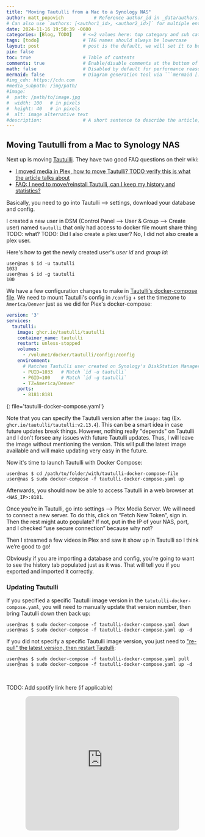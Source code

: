 ```yaml
---
title: "Moving Tautulli from a Mac to a Synology NAS"
author: matt_popovich           # Reference author_id in _data/authors.yml
# Can also use `authors: [<author1_id>, <author2_id>]` for multiple entries
date: 2024-11-16 19:50:39 -0600
categories: [Blog, TODO]    # <=2 values here: top category and sub category
tags: [todo]                # TAG names should always be lowercase
layout: post                # post is the default, we will set it to be explicit
pin: false
toc: true                   # Table of contents
comments: true              # Enable/disable comments at the bottom of the post
math: false                 # Disabled by default for performance reasons
mermaid: false              # Diagram generation tool via ```mermaid [...]```
#img_cdn: https://cdn.com
#media_subpath: /img/path/
#image:
#  path: /path/to/image.jpg
#  width: 100   # in pixels
#  height: 40   # in pixels
#  alt: image alternative text
#description:               # A short sentence to describe the article, used when sharing links on social media and on homepage
---
```


## Moving Tautulli from a Mac to Synology NAS
Next up is moving [Tautuilli](https://github.com/Tautulli/Tautulli). They have two good FAQ questions on their wiki:
* [I moved media in Plex, how to move Tautulli? TODO verify this is what the article talks about](https://github.com/Tautulli/Tautulli/wiki/Frequently-Asked-Questions#q-i-moved-media-in-plex-now-tautulli-is-linking-to-the-wrong-itemshowing-up-twice)
* [FAQ: I need to move/reinstall Tautulli, can I keep my history and statistics?](https://github.com/Tautulli/Tautulli/wiki/Frequently-Asked-Questions#q-i-need-to-movereinstall-tautulli-can-i-keep-my-history-and-statistics)

Basically, you need to go into Tautulli --> settings, download your database and config.

I created a new user in DSM (Control Panel --> User & Group --> Create user) named `tautulli` that only had access to docker file mount share thing TODO: what? TODO: Did I also create a plex user? No, I did not also create a plex user.

Here's how to get the newly created user's *user id* and *group id*:
```console
user@nas $ id -u tautulli
1033
user@nas $ id -g tautulli
100
```

We have a few configuration changes to make in [Tautulli's docker-compose file](https://github.com/Tautulli/Tautulli/wiki/Installation#using-docker-compose). We need to mount Tautulli's config in `/config` + set the timezone to `America/Denver` just as we did for Plex's docker-compose:
```yaml
version: '3'
services:
  tautulli:
    image: ghcr.io/tautulli/tautulli
    container_name: tautulli
    restart: unless-stopped
    volumes:
      - /volume1/docker/tautulli/config:/config
    environment:
      # Matches Tautulli user created on Synology's DiskStation Manager
      - PUID=1033   # Match `id -u tautulli`
      - PGID=100    # Match `id -g tautulli`
      - TZ=America/Denver
    ports:
      - 8181:8181
```
{: file='tautulli-docker-compose.yaml'}

Note that you can specify the Tautulli version after the `image:` tag (Ex. `ghcr.io/tautulli/tautulli:v2.13.4`). This can be a smart idea in case future updates break things. However, nothing really "depends" on Tautulli and I don't forsee any issues with future Tautulli updates. Thus, I will leave the image without mentioning the version. This will pull the latest image available and will make updating very easy in the future.

Now it's time to launch Tautulli with Docker Compose:

```console
user@nas $ cd /path/to/folder/with/tautulli-docker-compose-file
user@nas $ sudo docker-compose -f tautulli-docker-compose.yaml up
```

Afterwards, you should now be able to access Tautulli in a web browser at `<NAS_IP>:8181`.

Once you’re in Tautulli, go into settings —> Plex Media Server. We will need to connect a new server. To do this, click on “Fetch New Token”, sign in. Then the rest might auto populate? If not, put in the IP of your NAS, port, and I checked “use secure connection” because why not?

Then I streamed a few videos in Plex and saw it show up in Tautulli so I think we’re good to go!

Obviously if you are importing a database and config, you’re going to want to see the history tab populated just as it was. That will tell you if you exported and imported it correctly.

### Updating Tautulli
If you specified a specific Tautulli image version in the `tatutulli-docker-compose.yaml`, you will need to manually update that version number, then bring Tautulli down then back up:
```console
user@nas $ sudo docker-compose -f tautulli-docker-compose.yaml down
user@nas $ sudo docker-compose -f tautulli-docker-compose.yaml up -d
```

If you did not specify a specific Tautulli image version, you just need to ["re-pull" the latest version, then restart Tautulli](https://github.com/Tautulli/Tautulli/wiki/Installation#using-docker-compose):
```console
user@nas $ sudo docker-compose -f tautulli-docker-compose.yaml pull
user@nas $ sudo docker-compose -f tautulli-docker-compose.yaml up -d
```





&nbsp;

TODO: Add spotify link here (if applicable)
<div style="text-align:center">
<iframe
style="border-radius:12px"
src="https://open.spotify.com/embed/track/5fEThMYHHyoohPxqsCvz1l?utm_source=generator"
width="80%" height="352" frameBorder="0"
allowfullscreen=""
allow="autoplay; clipboard-write; encrypted-media; fullscreen; picture-in-picture"
loading="lazy">
</iframe>
</div>
